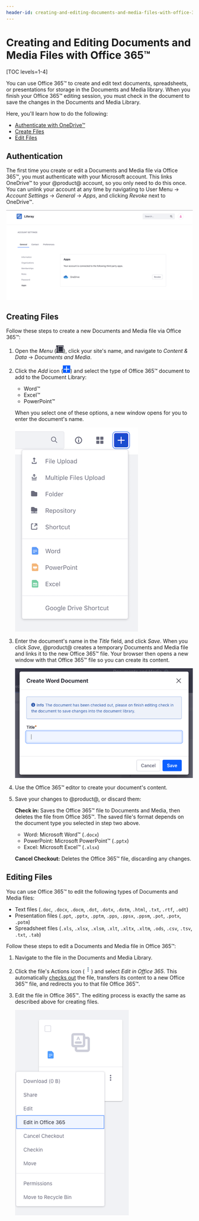 ```yaml
---
header-id: creating-and-editing-documents-and-media-files-with-office-365
---
```


# Creating and Editing Documents and Media Files with Office 365™

[TOC levels=1-4]

You can use Office 365&trade; to create and edit text documents, spreadsheets, 
or presentations for storage in the Documents and Media library. When you finish 
your Office 365&trade; editing session, you must check in the document to save 
the changes in the Documents and Media Library. 

Here, you'll learn how to do the following:

-   [Authenticate with OneDrive&trade;](#authentication)
-   [Create Files](#creating-files)
-   [Edit Files](#editing-files)

## Authentication

The first time you create or edit a Documents and Media file via Office 
365&trade;, you must authenticate with your Microsoft account. This links 
OneDrive&trade; to your @product@ account, so you only need to do this once. You 
can unlink your account at any time by navigating to User Menu &rarr; 
*Account Settings* &rarr; *General* &rarr; *Apps*, and clicking *Revoke* next to 
OneDrive&trade;. 

![Figure 1: You can unlink your account from the portal.](../../../../images/office365-unlink.png)

## Creating Files

Follow these steps to create a new Documents and Media file via Office 
365&trade;: 

1.  Open the *Menu* 
    (![Product Menu](../../../../images/icon-menu.png)), 
    click your site's name, and navigate to *Content & Data* &rarr; 
    *Documents and Media*. 

2.  Click the *Add* icon 
    (![Add](../../../../images/icon-add.png)) 
    and select the type of Office 365&trade; document to add to the Document 
    Library: 

    -   Word&trade;
    -   Excel&trade;
    -   PowerPoint&trade;
    
    When you select one of these options, a new window opens for you to enter 
    the document's name. 

    ![Figure 2: Select the type of document you want to create.](../../../../images/office365-new.png)

3.  Enter the document's name in the *Title* field, and click *Save*. When you 
    click *Save*, @product@ creates a temporary Documents and Media file and 
    links it to the new Office 365&trade; file. Your browser then opens a new 
    window with that Office 365&trade; file so you can create its content. 

    ![Figure 3: Give the document a name.](../../../../images/office365-creation-modal.png)

4.  Use the Office 365&trade; editor to create your document's content. 

5.  Save your changes to @product@, or discard them: 

    **Check in:** Saves the Office 365&trade; file to Documents and Media, then 
    deletes the file from Office 365&trade;. The saved file's format depends on 
    the document type you selected in step two above. 

    -   Word: Microsoft Word&trade; (`.docx`)
    -   PowerPoint: Microsoft PowerPoint&trade; (`.pptx`)
    -   Excel: Microsoft Excel&trade; (`.xlsx`)

    **Cancel Checkout:** Deletes the Office 365&trade; file, discarding any 
    changes. 

## Editing Files

You can use Office 365&trade; to edit the following types of Documents and 
Media files: 

-   Text files (`.doc`, `.docx`, `.docm`, `.dot`, `.dotx`, `.dotm`, `.html`, 
    `.txt`, `.rtf`, `.odt`)
-   Presentation files (`.ppt`, `.pptx`, `.pptm`, `.pps`, `.ppsx`, `.ppsm`, 
    `.pot`, `.potx`, `.potm`)
-   Spreadsheet files (`.xls`, `.xlsx`, `.xlsm`, `.xlt`, `.xltx`, `.xltm`, 
    `.ods`, `.csv`, `.tsv`, `.txt`, `.tab`)

Follow these steps to edit a Documents and Media file in Office 365&trade;: 

1.  Navigate to the file in the Documents and Media Library. 

2.  Click the file's Actions icon 
    (![Actions](../../../../images/icon-actions.png)) 
    and select *Edit in Office 365*. This automatically 
    [checks out](/docs/7-2/user/-/knowledge_base/u/checking-out-and-editing-files) 
    the file, transfers its content to a new Office 365&trade; file, and 
    redirects you to that file Office 365&trade;. 

3.  Edit the file in Office 365&trade;. The editing process is exactly the same 
    as described above for creating files. 

    ![Figure 4: Select *Edit in Office 365* from the file's Actions menu.](../../../../images/office365-edit.png)
